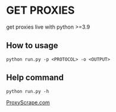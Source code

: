# GET PROXIES
get proxies live with python >=3.9

## How to usage
```
python run.py -p <PROTOCOL> -o <OUTPUT>
```

## Help command
`python run.py -h`

[ProxyScrape.com](https://proxyscrape.com)
